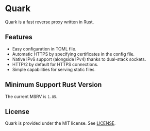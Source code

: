 # Quark

Quark is a fast reverse proxy written in Rust.

## Features

- Easy configuration in TOML file.
- Automatic HTTPS by specifying certificates in the config file.
- Native IPv6 support (alongside IPv4) thanks to dual-stack sockets.
- HTTP/2 by default for HTTPS connections.
- Simple capabilities for serving static files.

## Minimum Support Rust Version

The current MSRV is `1.85`.

## License

Quark is provided under the MIT license. See [LICENSE](https://github.com/Goliworks/Quark/blob/main/LICENSE).
